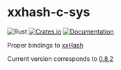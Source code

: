 # xxhash-c-sys

![Rust](https://github.com/DoumanAsh/xxhash-c-sys/workflows/Rust/badge.svg?branch=master)
[![Crates.io](https://img.shields.io/crates/v/xxhash-c-sys.svg)](https://crates.io/crates/xxhash-c-sys)
[![Documentation](https://docs.rs/xxhash-c-sys/badge.svg)](https://docs.rs/crate/xxhash-c-sys/)

Proper bindings to [xxHash](https://github.com/Cyan4973/xxHash)

Current version corresponds to [0.8.2](https://github.com/Cyan4973/xxHash/releases/tag/v0.8.1)
